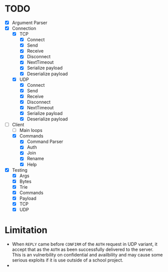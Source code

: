 # TODO
- [x] Argument Parser
- [x] Connection
    - [x] TCP
        - [x] Connect
        - [x] Send
        - [x] Receive
        - [x] Disconnect
        - [x] NextTimeout
        - [x] Serialize payload
        - [x] Deserialize payload
    - [x] UDP
        - [x] Connect
        - [x] Send
        - [x] Receive
        - [x] Disconnect
        - [x] NextTimeout
        - [x] Serialize payload
        - [X] Deserialize payload
- [ ] Client
    - [ ] Main loops
    - [x] Commands
        - [x] Command Parser
        - [x] Auth
        - [x] Join
        - [x] Rename
        - [x] Help
- [x] Testing
    - [x] Args
    - [x] Bytes
    - [x] Trie
    - [x] Commands
    - [x] Payload
    - [x] TCP
    - [X] UDP

# Limitation
- When `REPLY` came before `CONFIRM` of the `AUTH` request in UDP variant, it accept that as the `AUTH` as been successfully delivered to the server. This is an vulnerbility on confidential and availbility and may cause some serious exploits if it is use outside of a school project.
-
